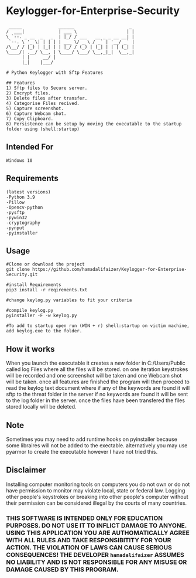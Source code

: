 # Keylogger-for-Enterprise-Security

```
 _____              ______                     _ 
/  ___|             | ___ \                   | |
\ `--. _ __  _   _  | |_/ / ___   __ _ _ __ __| |
 `--. \ '_ \| | | | | ___ \/ _ \ / _` | '__/ _` |
/\__/ / |_) | |_| | | |_/ / (_) | (_| | | | (_| |
\____/| .__/ \__, | \____/ \___/ \__,_|_|  \__,_|
      | |     __/ |                              
      |_|    |___/                              
```
      
```   
# Python Keylogger with Sftp Features

## Features
1) Sftp files to Secure server.
2) Encrypt files.
3) Delete files after transfer.
4) Categorise Files recived.
5) Capture screenshot.
6) Capture Webcam shot.
7) Copy Clipboard. 
8) Persistence can be setup by moving the executable to the startup folder using (shell:startup)
```
## Intended For
`Windows 10` 

## Requirements
```
(latest versions)
-Python 3.9
-Pillow 
-Opencv-python
-pysftp
-pywin32
-cryptography
-pynput
-pyinstaller
```
## Usage
```
#Clone or download the project
git clone https://github.com/hamadalifaizer/Keylogger-for-Enterprise-Security.git

#install Requirements
pip3 install -r reqirements.txt

#change keylog.py variables to fit your criteria

#compile keylog.py
pyinstaller -F -w keylog.py

#To add to startup open run (WIN + r) shell:startup on victim machine, add keylog.exe to the folder.

```
## How it works
When you launch the executable it creates a new folder in C:/Users/Public called log Files where all the files will be stored. on one iteration keystrokes will be recorded and one screenshot will be taken and one Webcam shot will be taken. once all features are finished the program will then proceed to read the keylog text document where if any of the keywords are found it will sftp to the threat folder in the server if no keywords are found it will be sent to the log folder in the server. once the files have been transfered the files stored locally will be deleted. 

## Note
Sometimes you may need to add runtime hooks on pyinstaller because some libraires will not be added to the exectable. alternatively you may use pyarmor to create the executable however I have not tried this. 

## Disclaimer
Installing computer monitoring tools on computers you do not own or do not have permission to monitor may violate local, state or federal law. 
Logging other people's keystrokes or breaking into other people's computer without their permission can be considered illegal by the courts of many countries. 

### THIS SOFTWARE IS INTENDED ONLY FOR EDUCATION PURPOSES. DO NOT USE IT TO INFLICT DAMAGE TO ANYONE. USING THIS APPLICATION YOU ARE AUTHOMATICALLY AGREE WITH ALL RULES AND TAKE RESPONSIBITITY FOR YOUR ACTION. THE VIOLATION OF LAWS CAN CAUSE SERIOUS CONSEQUENCES! THE DEVELOPER `hamadalifaizer` ASSUMES NO LIABILITY AND IS NOT RESPONSIBLE FOR ANY MISUSE OR DAMAGE CAUSED BY THIS PROGRAM.
